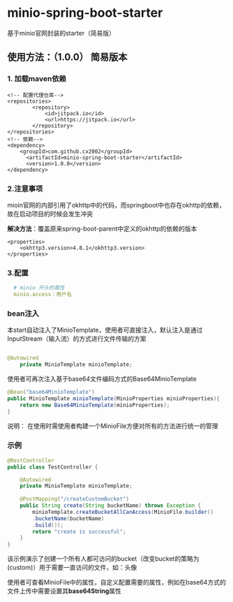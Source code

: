 # minio-spring-boot-starter
基于minio官网封装的starter（简易版）
## 使用方法：（1.0.0） 简易版本
### 1. 加载maven依赖
```pom
<!-- 配置代理仓库-->
<repositories>
		<repository>
		    <id>jitpack.io</id>
		    <url>https://jitpack.io</url>
		</repository>
</repositories>
<!-- 依赖-->
<dependency>
    <groupId>com.github.cx2002</groupId>
	  <artifactId>minio-spring-boot-starter</artifactId>
	  <version>1.0.0</version>
</dependency>
```
### 2.注意事项
mioin官网的内部引用了okhttp中的代码，而springboot中也存在okhttp的依赖，故在启动项目的时候会发生冲突

**解决方法**：覆盖原来spring-boot-parent中定义的okhttp的依赖的版本
```maven
<properties>
    <okhttp3.version>4.8.1</okhttp3.version>
</properties>
```
### 3.配置
```yaml
  # minio 开头的属性
  minio.access：用户名
```
### bean注入
本start自动注入了MinioTemplate，使用者可直接注入，默认注入是通过InputStream（输入流）的方式进行文件传输的方案
```java

@Autowired
    private MinioTemplate minioTemplate;

```
使用者可再次注入基于base64文件编码方式的Base64MinioTemplate
```java
@Bean("base64MinioTemplate")
public MinioTemplate minioTemplate(MinioProperties minioProperties){
    return new Base64MinioTemplate(minioProperties);
}
```
说明： 在使用时需使用者构建一个MinioFile方便对所有的方法进行统一的管理
### 示例
```java
@RestController
public class TestController {

    @Autowired
    private MinioTemplate minioTemplate;
    
    @PostMapping("/createCustomBucket")
    public String create(String bucketName) throws Exception {
        minioTemplate.createBucketAllCanAccess(MinioFile.builder()
        .bucketName(bucketName)
        .build());
        return "create is successful";
    }
}
```
该示例演示了创建一个所有人都可访问的bucket（改变bucket的策略为(custom)）用于需要一直访问的文件，如：头像

使用者可查看MinioFile中的属性，自定义配置需要的属性，例如在base64方式的文件上传中需要设置其**base64String**属性
